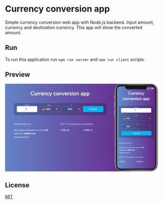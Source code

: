 # Currency conversion app

Simple currency conversion web app with
Node.js backend. Input amount, currency and
destination currency. This app will show the converted amount.


## Run

To run this application run `npm run server` and `npm run client` scripts.

## Preview
![Running app screenshots](https://github.com/lebowski7/currency-conversion/blob/master/screenshot.jpg?raw=true)

## License
[MIT](https://choosealicense.com/licenses/mit/)

